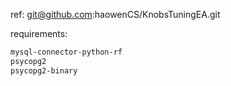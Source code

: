 ref: git@github.com:haowenCS/KnobsTuningEA.git

requirements:
```bash
mysql-connector-python-rf
psycopg2
psycopg2-binary
```
